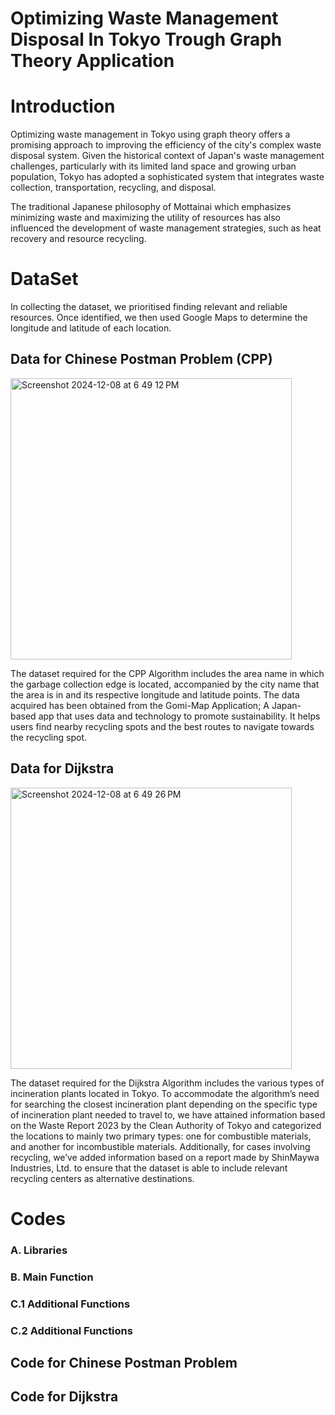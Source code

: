 # Optimizing Waste Management Disposal In Tokyo Trough Graph Theory Application

# Introduction
Optimizing waste management in Tokyo using graph theory offers a promising approach to improving the efficiency of the city's complex waste disposal system. Given the historical context of Japan's waste management challenges, particularly with its limited land space and growing urban population, Tokyo has adopted a sophisticated system that integrates waste collection, transportation, recycling, and disposal. 

The traditional Japanese philosophy of Mottainai which emphasizes minimizing waste and maximizing the utility of resources has also influenced the development of waste management strategies, such as heat recovery and resource recycling.

# DataSet
In collecting the dataset, we prioritised finding relevant and reliable resources. Once identified, we then used Google Maps to determine the longitude and latitude of each location. 

## Data for Chinese Postman Problem (CPP)

   <img width="450" alt="Screenshot 2024-12-08 at 6 49 12 PM" src="https://github.com/user-attachments/assets/0b5356d5-3d46-4aa0-88c8-6ab185bddaec">

The dataset required for the CPP Algorithm includes the area name in which the garbage collection edge is located, accompanied by the city name that the area is in and its respective longitude and latitude points. The data acquired has been obtained from the Gomi-Map Application; A Japan-based app that uses data and technology to promote sustainability. It helps users find nearby recycling spots and the best routes to navigate towards the recycling spot. 


## Data for Dijkstra

   <img width="450" alt="Screenshot 2024-12-08 at 6 49 26 PM" src="https://github.com/user-attachments/assets/22457ff5-b3ab-465a-83c9-88cb5d5404a9">

The dataset required for the Dijkstra Algorithm includes the various types of incineration plants located in Tokyo. To accommodate the algorithm’s need for searching the closest incineration plant depending on the specific type of incineration plant needed to travel to, we have attained information based on the Waste Report 2023 by the Clean Authority of Tokyo and categorized the locations to mainly two primary types: one for combustible materials, and another for incombustible materials. Additionally, for cases involving recycling, we’ve added information based on a report made by ShinMaywa Industries, Ltd. to ensure that the dataset is able to include relevant recycling centers as alternative destinations.

# Codes
### A. Libraries
### B. Main Function
### C.1 Additional Functions 
### C.2 Additional Functions 

## Code for Chinese Postman Problem

## Code for Dijkstra 
